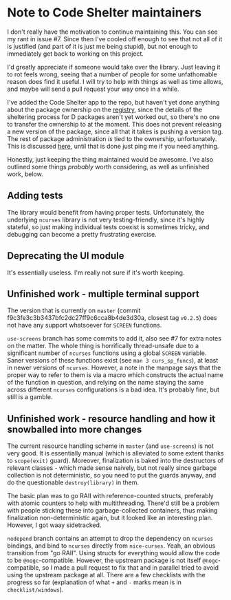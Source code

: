 ﻿# Note to Code Shelter maintainers

I don't really have the motivation to continue maintaining this. You can see my
rant in issue #7. Since then I've cooled off enough to see that not all of it
is justified (and part of it is just me being stupid), but not enough to
immediately get back to working on this project.

I'd greatly appreciate if someone would take over the library. Just leaving it
to rot feels wrong, seeing that a number of people for some unfathomable reason
does find it useful. I will try to help with things as well as time allows, and
maybe will send a pull request your way once in a while.

I've added the Code Shelter app to the repo, but haven't yet done anything
about the package ownership on the [registry](http://code.dlang.org/), since
the details of the sheltering process for D packages aren't yet worked out, so
there's no one to transfer the ownership to at the moment.  This does not
prevent releasing a new version of the package, since all that it takes is
pushing a version tag. The rest of package administration _is_ tied to the
ownership, unfortunately. This is discussed
[here](https://gitlab.com/codeshelter/codeshelter-web/issues/30), until that is
done just ping me if you need anything.

Honestly, just keeping the thing maintained would be awesome. I've also
outlined some things _probably_ worth considering, as well as unfinished work,
below.

## Adding tests

The library would benefit from having proper tests. Unfortunately, the
underlying `ncurses` library is not very testing-friendly, since it's highly
stateful, so just making individual tests coexist is sometimes tricky, and
debugging can become a pretty frustrating exercise.

## Deprecating the UI module

It's essentially useless. I'm really not sure if it's worth keeping.

## Unfinished work - multiple terminal support

The version that is currently on `master` (commit
f9c3fe3c3b3437bfc2dc27ff9c6cca8b4de3d30a, closest tag `v0.2.5`) does not have
any support whatsoever for `SCREEN` functions.

`use-screens` branch has some commits to add it, also see #7 for extra notes on
the matter. The whole thing is horrifically thread-unsafe due to a significant
number of `ncurses` functions using a global `SCREEN` variable. Saner versions
of these functions exist (see `man 3 curs_sp_funcs`), at least in newer
versions of `ncurses`. However, a note in the manpage says that the proper way
to refer to them is via a macro which constructs the actual name of the
function in question, and relying on the name staying the same across different
`ncurses` configurations is a bad idea. It's probably fine, but still is a
gamble.

## Unfinished work - resource handling and how it snowballed into more changes

The current resource handling scheme in `master` (and `use-screens`) is not
very good. It is essentially manual (which is alleviated to some extent thanks
to `scope(exit)` guard). Moreover, finalization is baked into the destructors
of relevant classes - which made sense naively, but not really since garbage
collection is not deterministic, so you need to put the guards anyway, and do
the questionable `destroy(library)` in them.

The basic plan was to go RAII with reference-counted structs, preferably
with atomic counters to help with multithreading. There'd still be a problem
with people sticking these into garbage-collected containers, thus making
finalization non-deterministic again, but it looked like an interesting plan.
However, I got waay sidetracked.

`nodepend` branch contains an attempt to drop the dependency on `ncurses`
bindings, and bind to `ncurses` directly from `nice-curses`. Yeah, an obvious
transition from "go RAII". Using structs for everything would allow the code to
be `@nogc`-compatible. However, the upstream package is not itself
`@nogc`-compatible, so I made a pull request to fix that and in parallel tried
to avoid using the upstream package at all. There are a few checklists with the
progress so far (explanation of what `+` and `-` marks mean is in
`checklist/windows`). 
